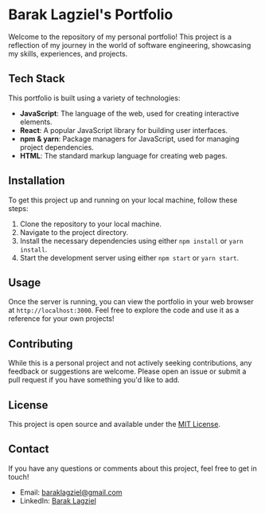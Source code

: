 # Barak Lagziel's Portfolio

Welcome to the repository of my personal portfolio! This project is a reflection of my journey in the world of software engineering, showcasing my skills, experiences, and projects.

## Tech Stack

This portfolio is built using a variety of technologies:

- **JavaScript**: The language of the web, used for creating interactive elements.
- **React**: A popular JavaScript library for building user interfaces.
- **npm & yarn**: Package managers for JavaScript, used for managing project dependencies.
- **HTML**: The standard markup language for creating web pages.

## Installation

To get this project up and running on your local machine, follow these steps:

1. Clone the repository to your local machine.
2. Navigate to the project directory.
3. Install the necessary dependencies using either `npm install` or `yarn install`.
4. Start the development server using either `npm start` or `yarn start`.

## Usage

Once the server is running, you can view the portfolio in your web browser at `http://localhost:3000`. Feel free to explore the code and use it as a reference for your own projects!

## Contributing

While this is a personal project and not actively seeking contributions, any feedback or suggestions are welcome. Please open an issue or submit a pull request if you have something you'd like to add.

## License

This project is open source and available under the [MIT License](LICENSE).

## Contact

If you have any questions or comments about this project, feel free to get in touch!

- Email: baraklagziel@gmail.com
- LinkedIn: [Barak Lagziel](https://www.linkedin.com/in/barak-lagziel/)
